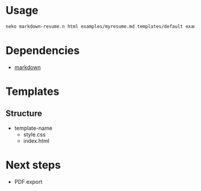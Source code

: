 # Usage

```bash
neko markdown-resume.n html examples/myresume.md templates/default examples
```

# Dependencies

 * [markdown](https://github.com/dpeek/haxe-markdown)

# Templates
## Structure

 * template-name
   * style.css
   * index.html

# Next steps

 * PDF export
